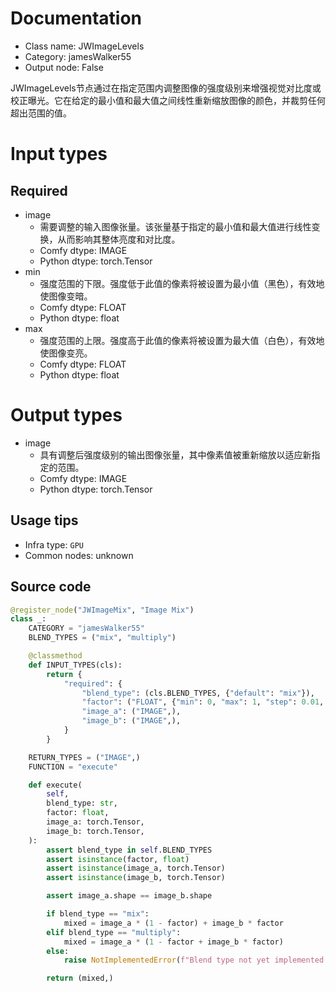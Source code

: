
# Documentation
- Class name: JWImageLevels
- Category: jamesWalker55
- Output node: False

JWImageLevels节点通过在指定范围内调整图像的强度级别来增强视觉对比度或校正曝光。它在给定的最小值和最大值之间线性重新缩放图像的颜色，并裁剪任何超出范围的值。

# Input types
## Required
- image
    - 需要调整的输入图像张量。该张量基于指定的最小值和最大值进行线性变换，从而影响其整体亮度和对比度。
    - Comfy dtype: IMAGE
    - Python dtype: torch.Tensor
- min
    - 强度范围的下限。强度低于此值的像素将被设置为最小值（黑色），有效地使图像变暗。
    - Comfy dtype: FLOAT
    - Python dtype: float
- max
    - 强度范围的上限。强度高于此值的像素将被设置为最大值（白色），有效地使图像变亮。
    - Comfy dtype: FLOAT
    - Python dtype: float

# Output types
- image
    - 具有调整后强度级别的输出图像张量，其中像素值被重新缩放以适应新指定的范围。
    - Comfy dtype: IMAGE
    - Python dtype: torch.Tensor


## Usage tips
- Infra type: `GPU`
- Common nodes: unknown


## Source code
```python
@register_node("JWImageMix", "Image Mix")
class _:
    CATEGORY = "jamesWalker55"
    BLEND_TYPES = ("mix", "multiply")

    @classmethod
    def INPUT_TYPES(cls):
        return {
            "required": {
                "blend_type": (cls.BLEND_TYPES, {"default": "mix"}),
                "factor": ("FLOAT", {"min": 0, "max": 1, "step": 0.01, "default": 0.5}),
                "image_a": ("IMAGE",),
                "image_b": ("IMAGE",),
            }
        }

    RETURN_TYPES = ("IMAGE",)
    FUNCTION = "execute"

    def execute(
        self,
        blend_type: str,
        factor: float,
        image_a: torch.Tensor,
        image_b: torch.Tensor,
    ):
        assert blend_type in self.BLEND_TYPES
        assert isinstance(factor, float)
        assert isinstance(image_a, torch.Tensor)
        assert isinstance(image_b, torch.Tensor)

        assert image_a.shape == image_b.shape

        if blend_type == "mix":
            mixed = image_a * (1 - factor) + image_b * factor
        elif blend_type == "multiply":
            mixed = image_a * (1 - factor + image_b * factor)
        else:
            raise NotImplementedError(f"Blend type not yet implemented: {blend_type}")

        return (mixed,)

```
